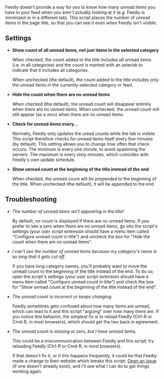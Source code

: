 Feedly doesn't provide a way for you to know how many unread items you have in
your feed when you aren't actually looking at it (e.g. Feedly is minimized or in
a different tab). This script places the number of unread items in the page
title, so that you can see it even when Feedly isn't visible.

## Settings

- **Show count of all unread items, not just items in the selected category**

  When checked, the count added to the title includes _all_ unread items (i.e.
  in all categories) and the count is marked with an asterisk to indicate that
  it includes all categories.

  When unchecked (the default), the count added to the title includes only the
  unread items in the currently-selected category or feed.

- **Hide the count when there are no unread items**

  When checked (the default), the unread count will disappear entirely when
  there are no unread items. When unchecked, the unread count will still appear
  (as a zero) when there are no unread items.

- **Check for unread items every…**

  Normally, Feedly only updates the uread counts while the tab is visible. This
  script therefore checks for unread items itself every five minutes (by
  default). This setting allows you to change how often that check occurs. The
  minimum is every one minute, to avoid spamming the servers. The maximum is
  every sixty minutes, which coincides with Feedly's own update schedule.

- **Show unread count at the beginning of the title instead of the end**

  When checked, the unread count will be prepended to the beginning of the
  title. When unchecked (the default), it will be appended to the end.

## Troubleshooting

- _The number of unread items isn't appearing in the title!_

  By default, no count is displayed if there are no unread items. If you prefer
  to see a zero when there are no unread items, go into the script's settings
  (your user script extension should have a menu item called "Configure unread
  count in title") and uncheck the box for "Hide the count when there are no
  unread items".

- _I can't see the number of unread items because my category's name is so long
  that it gets cut off._

  If you have long category names, you'll probably want to move the unread count
  to the beginning of the title instead of the end. To do so, open the script's
  settings (your user script extension should have a menu item called "Configure
  unread count in title") and check the box for "Show unread count at the
  beginning of the title instead of the end".

- _The unread count is incorrect or keeps changing._

  Feedly sometimes gets confused about how many items are unread, which can lead
  to it and this script "arguing" over how many there are. If you notice this
  behavior, the simplest fix is to reload Feedly (Ctrl-R or Cmd-R, in most
  browsers), which should get the two back in agreement.

- _The unread count is missing or zero, but I have unread items._

  This could be a miscommunication between Feedly and this script; try reloading
  Feedly (Ctrl-R or Cmd-R, in most browsers).

  If that doesn't fix it, or if this happens frequently, it could be that Feedly
  made a change to their website which breaks this script. [Open an issue][1]
  (if one doesn't already exist), and I'll see what I can do to get things
  working again.

[1]: https://github.com/benblank/user-scripts/issues
